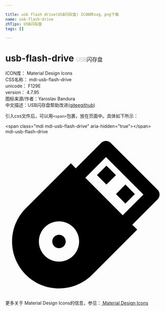 ```yaml
---

title: usb flash drive(USB闪存盘) ICON转svg、png下载
name: usb-flash-drive
zhTips: USB闪存盘
tags: []

---
```


# usb-flash-drive  <small style="font-size: 60%;font-weight: 100">USB闪存盘</small>


<div class="detail-page">
<p>
<span>
ICON库：
<span class="badge-secondary badge">Material Design Icons</span> 
</span>
<br/>
<span>
CSS名称：
<span class="badge-secondary badge">mdi-usb-flash-drive</span> 
</span>
<br/>
<span>
unicode：
<span class="badge-secondary badge">F129E</span> 
<copy-btn content='F129E' btn-title=""></copy-btn>
<copy-btn :content='String.fromCodePoint(parseInt("F129E", 16))' btn-title="复制U"></copy-btn>
</span>
<br/>
<span>
version：
<span class="badge-secondary badge">4.7.95</span> 
</span>
<br/>
<span>图标来源/作者：<span class="badge-light badge">Yaroslav Bandura</span></span> 
<br/>
<span class="zh-detail">中文描述：<span class="badge-primary badge">USB闪存盘</span><span class="help-link"><span>帮助改进</span>(<a href="https://gitee.com/liuwave/icon-helper/edit/master/json/material/usb-flash-drive.json" target="_blank" rel="noopener noreferrer">gitee</a><a href="https://github.com/liuwave/icon-helper/edit/master/json/material/usb-flash-drive.json" target="_blank" rel="noopener noreferrer">github</a></span>)</span><br/>
</p>
</div>
<div class="alert alert-dark">
  <i class="mdi mdi-usb-flash-drive mdi-48px"></i>
  <i class="mdi mdi-usb-flash-drive mdi-36px"></i>
  <i class="mdi mdi-usb-flash-drive mdi-24px"></i>
  <i class="mdi mdi-usb-flash-drive mdi-18px"></i>
</div>
<div>
  <p>引入css文件后，可以用<code>&lt;span&gt;</code>包裹，放在页面中。具体如下所示：    
  </p>
  <div class="alert alert-primary" style="font-size: 14px">
    &lt;span class="mdi mdi-usb-flash-drive" aria-hidden="true"&gt;&lt;/span&gt;
    <copy-btn content='<span class="mdi mdi-usb-flash-drive" aria-hidden="true"></span>'></copy-btn>
  </div>
  <div class="alert alert-secondary">
    <i class="mdi mdi-usb-flash-drive"
    style="font-size: 24px"
    aria-hidden="true"></i> mdi-usb-flash-drive
    <copy-btn content="mdi-usb-flash-drive" btn-title="复制图标名称"></copy-btn>
  </div>
</div>
<div id="svg" class="svg-wrap">
<svg xmlns="http://www.w3.org/2000/svg" viewBox="0 0 24 24"><path d="M8 15C8.55 15 9 15.45 9 16C9 16.55 8.55 17 8 17C7.45 17 7 16.55 7 16C7 15.45 7.45 15 8 15M15.07 4.69L16.5 6.1L15.07 7.5L13.66 6.1L15.07 4.69M17.9 7.5L19.31 8.93L17.9 10.34L16.5 8.93L17.9 7.5M8 13C6.34 13 5 14.34 5 16C5 17.66 6.34 19 8 19C9.66 19 11 17.66 11 16C11 14.34 9.66 13 8 13M9.77 4.33L10.5 5.08L14.29 1.29C14.47 1.11 14.72 1 15 1C15.28 1 15.53 1.11 15.71 1.29L22.78 8.36L22.78 8.37C22.92 8.54 23 8.76 23 9C23 9.3 22.87 9.57 22.66 9.76L22.66 9.76L18.93 13.5L19.67 14.23L12.95 20.95C11.68 22.22 9.93 23 8 23C4.13 23 1 19.87 1 16C1 14.07 1.78 12.32 3.05 11.05L9.77 4.33M20.59 9L15 3.41L11.93 6.5L17.5 12.08L20.59 9Z" /></svg>
</div>
<detail full-name='mdi-usb-flash-drive'></detail>
    
<div><p>更多关于 Material Design Icons的信息，参见：<a target="_blank" href="https://iconhelper.cn/material.html"> Material Design Icons</a>
</p></div>
